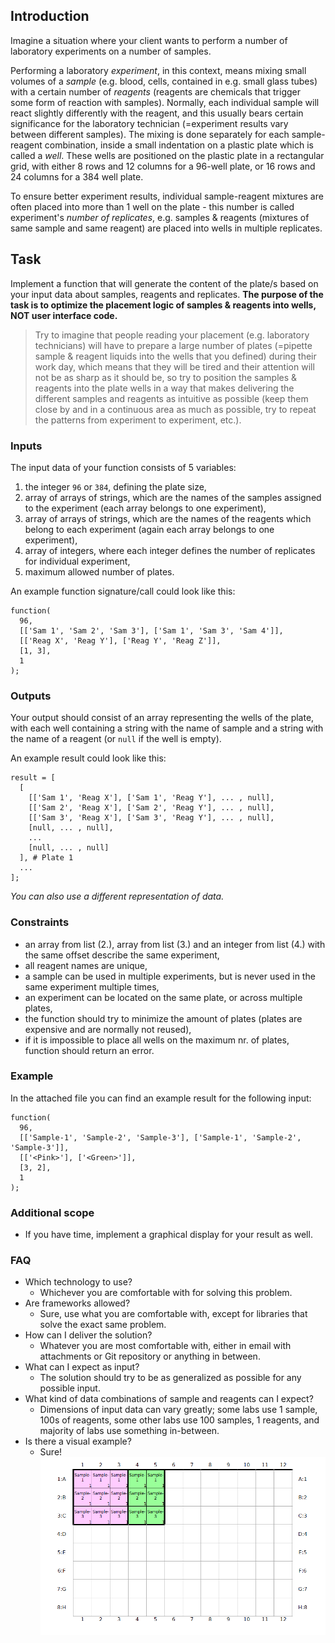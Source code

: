 ## Introduction

Imagine a situation where your client wants to perform a number of laboratory experiments on a number of samples.

Performing a laboratory *experiment*, in this context, means mixing small volumes of a *sample* (e.g. blood, cells, contained in e.g. small glass tubes) with a certain number of *reagents* (reagents are chemicals that trigger some form of reaction with samples). Normally, each individual sample will react slightly differently with the reagent, and this usually bears certain significance for the laboratory technician (=experiment results vary between different samples). The mixing is done separately for each sample-reagent combination, inside a small indentation on a plastic plate which is called a *well*. These wells are positioned on the plastic plate in a rectangular grid, with either 8 rows and 12 columns for a 96-well plate, or 16 rows and 24 columns for a 384 well plate.

To ensure better experiment results, individual sample-reagent mixtures are often placed into more than 1 well on the plate - this number is called experiment's *number of replicates*, e.g. samples & reagents (mixtures of same sample and same reagent) are placed into wells in multiple replicates.

## Task

Implement a function that will generate the content of the plate/s based on your input data about samples, reagents and replicates. **The purpose of the task is to optimize the placement logic of samples & reagents into wells, NOT user interface code.**

> Try to imagine that people reading your placement (e.g. laboratory technicians) will have to prepare a large number of plates (=pipette sample & reagent liquids into the wells that you defined) during their work day, which means that they will be tired and their attention will not be as sharp as it should be, so try to position the samples & reagents into the plate wells in a way that makes delivering the different samples and reagents as intuitive as possible (keep them close by and in a continuous area as much as possible, try to repeat the patterns from experiment to experiment, etc.).

### Inputs

The input data of your function consists of 5 variables:

1. the integer `96` or `384`, defining the plate size,
2. array of arrays of strings, which are the names of the samples assigned to the experiment (each array belongs to one experiment),
3. array of arrays of strings, which are the names of the reagents which belong to each experiment (again each array belongs to one experiment),
4. array of integers, where each integer defines the number of replicates for individual experiment,
5. maximum allowed number of plates.

An example function signature/call could look like this:

```
function(
  96,
  [['Sam 1', 'Sam 2', 'Sam 3'], ['Sam 1', 'Sam 3', 'Sam 4']],
  [['Reag X', 'Reag Y'], ['Reag Y', 'Reag Z']],
  [1, 3],
  1
);
```

### Outputs

Your output should consist of an array representing the wells of the plate, with each well containing a string with the name of sample and a string with the name of a reagent (or `null` if the well is empty).

An example result could look like this:

```
result = [
  [
    [['Sam 1', 'Reag X'], ['Sam 1', 'Reag Y'], ... , null],
    [['Sam 2', 'Reag X'], ['Sam 2', 'Reag Y'], ... , null],
    [['Sam 3', 'Reag X'], ['Sam 3', 'Reag Y'], ... , null],
    [null, ... , null],
    ...
    [null, ... , null]
  ], # Plate 1
  ...
];
```

*You can also use a different representation of data.*

### Constraints

* an array from list (2.), array from list (3.) and an integer from list (4.) with the same offset describe the same experiment,
* all reagent names are unique,
* a sample can be used in multiple experiments, but is never used in the same experiment multiple times,
* an experiment can be located on the same plate, or across multiple plates,
* the function should try to minimize the amount of plates (plates are expensive and are normally not reused),
* if it is impossible to place all wells on the maximum nr. of plates, function should return an error.

### Example

In the attached file you can find an example result for the following input:

```
function(
  96,
  [['Sample-1', 'Sample-2', 'Sample-3'], ['Sample-1', 'Sample-2', 'Sample-3']],
  [['<Pink>'], ['<Green>']],
  [3, 2],
  1
);
```

### Additional scope

* If you have time, implement a graphical display for your result as well.

### FAQ

* Which technology to use?
  * Whichever you are comfortable with for solving this problem.
* Are frameworks allowed?
  * Sure, use what you are comfortable with, except for libraries that solve the exact same problem.
* How can I deliver the solution?
  * Whatever you are most comfortable with, either in email with attachments or Git repository or anything in between. 
* What can I expect as input?
  * The solution should try to be as generalized as possible for any possible input.
* What kind of data combinations of sample and reagents can I expect?
  * Dimensions of input data can vary greatly; some labs use 1 sample, 100s of reagents, some other labs use 100 samples, 1 reagents, and majority of labs use something in-between.
* Is there a visual example?
  * Sure! ![example](example.png)
